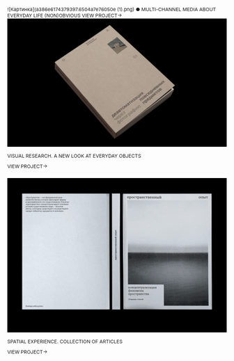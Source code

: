 ![Картинка](a386e6174379397.6504a7e76050e (1).png)
  ● MULTI-CHANNEL MEDIA ABOUT EVERYDAY LIFE (NON)OBVIOUS                VIEW PROJECT→
![Картинка2](d5ddfa166301245.6415e393200f2.png)

<div style="margin-top: 2px; margin-bottom: 10px; font-family: 'Inter', sans-serif; font-size: 11px; line-height: 14px;">
  VISUAL RESEARCH. A NEW LOOK AT EVERYDAY OBJECTS
</div> 
<div style="margin-bottom: 20px; font-family: 'Inter', sans-serif; font-size: 11px; line-height: 14px;">
  VIEW PROJECT→
</div>

![Картинка3](70163f147344093.62c159325c859.png)

<div style="margin-top: 2px; margin-bottom: 10px; font-family: 'Inter', sans-serif; font-size: 11px; line-height: 14px;">
  SPATIAL EXPERIENCE. COLLECTION OF ARTICLES
</div> 
<div style="margin-bottom: 20px; font-family: 'Inter', sans-serif; font-size: 11px; line-height: 14px;">
  VIEW PROJECT→
</div>

<style>
p {
font-family: 'Inter', sans-serif; font-size: 11px; line-height: 14px;"
}
</style>
